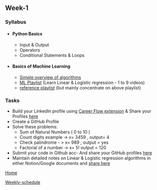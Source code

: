 ## Week-1

### Syllabus 
- #### Python Basics
   - Input & Output
   - Operators
   - Conditional Statements & Loops
- #### Basics of Machine Learning
   - [Simple overview of algorithms](https://medium.com/@coderacheal/machine-learning-for-absolute-beginners-69ce9bb08b46)
   - [ML Playlist](https://www.youtube.com/playlist?list=PLeo1K3hjS3uvCeTYTeyfe0-rN5r8zn9rw) (Learn Linear & Logistic regression - 1 to 9 videos)
   - [reference playlist](https://www.youtube.com/playlist?list=PL_7lAqjuyAkkbINx4QmYcLs8W5_SC-zwa) (but mainly concentrate on above playlist)

### Tasks 

- Build your LinkedIn profile using [Career Flow extension](https://chromewebstore.google.com/detail/careerflow-ai-linkedin-op/iadokddofjgcgjpjlfhngclhpmaelnli?hl=en) &     Share your Profiles [here](https://docs.google.com/spreadsheets/d/1_uTDy-6p9b86Ca5-IejLkdbc-R8q-71SY5x_rTME49A/edit?usp=sharing)
- Create a GitHub Profile
- Solve these problems:
   - Sum of Natural Numbers ( 0 to 10 )
   - Count digits example -> x= 3459 , output= 4
   - Check palindrome - > x= 989 , output = yes
   - Factorial of a number -> x= 5! output = 120
- Submit your code in Github acc- And share your GitHub profiles [here](https://docs.google.com/spreadsheets/d/1_uTDy-6p9b86Ca5-IejLkdbc-R8q-71SY5x_rTME49A/edit?usp=sharing)
- Maintain detailed notes on Linear & Logistic regression algorithms in either Notion/Google documents and [share here](https://docs.google.com/spreadsheets/d/1_uTDy-6p9b86Ca5-IejLkdbc-R8q-71SY5x_rTME49A/edit?usp=sharing)


[Home](https://github.com/JJayasri/AI_Preparation_in_3Months)

[Weekly-schedule](weekly-schedule.md)
